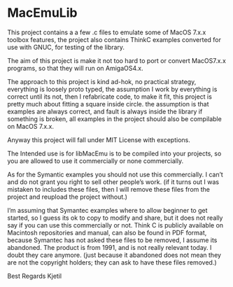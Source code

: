 # MacEmuLib

This project contains a a few .c files to emulate some of MacOS 7.x.x toolbox features, 
the project also contains ThinkC examples converted for use with GNUC, for testing of the library.

The aim of this project is make it not too hard to port or convert MacOS7.x.x programs, so that they will run on AmigaOS4.x.

The approach to this project is kind ad-hok, no practical strategy, everything is loosely proto typed, the assumption I work by everything is correct until its not, then I refabricate code, to make it fit, this project is pretty much about fitting a square inside circle. the assumption is that examples are always correct, and fault is always inside the library if something is broken, all examples in the project should also be compilable on MacOS 7.x.x.

Anyway this project will fall under MIT License with exceptions.

The Intended use is for libMacEmu is to be compiled into your projects, so you are allowed to use it commercially or none commercially. 

As for the Symantic examples you should not use this commercially. I can’t and do not grant you right to sell other people’s work.
(if it turns out I was mistaken to includes these files, then I will remove these files from the project and reupload the project without.)

I’m assuming that Symantec examples where to allow beginner to get started, so I guess its ok to copy to modify and share, but it does not really say if you can use this commercially or not. Think C is publicly available on Macintosh repositories and manual, can also be found in PDF format, because Symantec has not asked these files to be removed, I assume its abandoned. The product is from 1991, and is not really relevant today. I doubt they care anymore. (just because it abandoned does not mean they are not the copyright holders; they can ask to have these files removed.)

Best Regards
Kjetil
